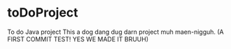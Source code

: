 # toDoProject
To do Java project
This a dog dang dug darn project muh maen-nigguh.
(A FIRST COMMIT TEST! YES WE MADE IT BRUUH)
